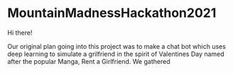 # MountainMadnessHackathon2021

Hi there!

Our original plan going into this project was to make a chat bot which uses deep learning to simulate a grilfriend in the spirit of Valentines Day named after the popular Manga, Rent a Girlfriend. We gathered
